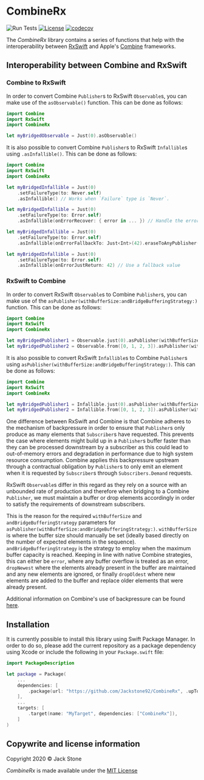 # CombineRx

![Run Tests](https://github.com/Jackstone92/CombineRx/workflows/Run%20Tests/badge.svg)
[![License](https://img.shields.io/badge/license-mit-brightgreen.svg)](https://en.wikipedia.org/wiki/MIT_License)
[![codecov](https://codecov.io/gh/Jackstone92/CombineRx/branch/main/graph/badge.svg?token=8XH4E4NLBD)](https://codecov.io/gh/Jackstone92/CombineRx)

The *CombineRx* library contains a series of functions that help with the interoperability between [RxSwift](https://github.com/ReactiveX/RxSwift) and Apple's [Combine](https://developer.apple.com/documentation/combine) frameworks.

## Interoperability between Combine and RxSwift

### Combine to RxSwift
In order to convert Combine `Publisher`s to RxSwift  `Observable`s, you can make use of the `asObservable()` function. This can be done as follows:
```swift
import Combine
import RxSwift
import CombineRx

let myBridgedObservable = Just(0).asObservable()
```

It is also possible to convert Combine `Publisher`s to RxSwift `Infallible`s using `.asInfallible()`.
This can be done as follows:
```swift
import Combine
import RxSwift
import CombineRx

let myBridgedInfallible = Just(0)
    .setFailureType(to: Never.self)
    .asInfallible() // Works when `Failure` type is `Never`.

let myBridgedInfallible = Just(0)
    .setFailureType(to: Error.self)
    .asInfallible(onErrorRecover: { error in ... }) // Handle the error

let myBridgedInfallible = Just(0)
    .setFailureType(to: Error.self)
    .asInfallible(onErrorFallbackTo: Just<Int>(42).eraseToAnyPublisher()) // Use a fallback `Publisher`

let myBridgedInfallible = Just(0)
    .setFailureType(to: Error.self)
    .asInfallible(onErrorJustReturn: 42) // Use a fallback value
```

### RxSwift to Combine
In order to convert RxSwift `Observable`s to Combine `Publisher`s, you can make use of the
`asPublisher(withBufferSize:andBridgeBufferingStrategy:)` function. This can be done as follows:
```swift
import Combine
import RxSwift
import CombineRx

let myBridgedPublisher1 = Observable.just(0).asPublisher(withBufferSize: 1, andBridgeBufferingStrategy: .error)
let myBridgedPublisher2 = Observable.from([0, 1, 2, 3]).asPublisher(withBufferSize: 4, andBridgeBufferingStrategy: .error)
```

It is also possible to convert RxSwift `Infallible`s to Combine `Publisher`s 
using `asPublisher(withBufferSize:andBridgeBufferingStrategy:)`.
This can be done as follows:
```swift
import Combine
import RxSwift
import CombineRx

let myBridgedPublisher1 = Infallible.just(0).asPublisher(withBufferSize: 1, andBridgeBufferingStrategy: .dropOldest)
let myBridgedPublisher2 = Infallible.from([0, 1, 2, 3]).asPublisher(withBufferSize: 4, andBridgeBufferingStrategy: .dropOldest)
```


One difference between RxSwift and Combine is that Combine adheres to the mechanism of backpressure in order to ensure that `Publisher`s only produce as many elements that `Subscriber`s have requested. This prevents the case where elements might build up in a `Publisher`s buffer faster than they can be processed downstream by a subscriber as this could lead to out-of-memory errors and degradation in performance due to high system resource consumption. Combine applies this backpressure upstream through a contractual obligation by `Publisher`s to only emit an element when it is requested by `Subscriber`s through `Subscribers.Demand` requests.

RxSwift `Observable`s differ in this regard as they rely on a source with an unbounded rate of production and therefore when bridging to a Combine `Publisher`, we must maintain a buffer or drop elements accordingly in order to satisfy the requirements of downstream subscribers.

This is the reason for the required `withBufferSize` and `andBridgeBufferingStrategy` parameters for `asPublisher(withBufferSize:andBridgeBufferingStrategy:)`. `withBufferSize` is where the buffer size should manually be set (ideally based directly on the number of expected elements in the sequence). `andBridgeBufferingStrategy` is the strategy to employ when the maximum buffer capacity is reached. Keeping in line with native Combine strategies, this can either be `error`, where any buffer overflow is treated as an error, `dropNewest` where the elements already present in the buffer are maintained and any new elements are ignored, or finally `dropOldest` where new elements are added to the buffer and replace older elements that were already present.

Additional information on Combine's use of backpressure can be found [here](https://developer.apple.com/documentation/combine/processing-published-elements-with-subscribers).

## Installation

It is currently possible to install this library using Swift Package Manager. In order to do so, please add the current repository as a package dependency using Xcode or include the following in your `Package.swift` file:
```swift
import PackageDescription

let package = Package(
    ...
    dependencies: [
        .package(url: "https://github.com/Jackstone92/CombineRx", .upToNextMajor(from: "0.1.0")),
    ],
    ...
    targets: [
        .target(name: "MyTarget", dependencies: ["CombineRx"]),
    ]
)
```

## Copywrite and license information
Copyright 2020 © Jack Stone

*CombineRx* is made available under the [MIT License](https://github.com/Jackstone92/CombineRx/blob/main/LICENSE)
